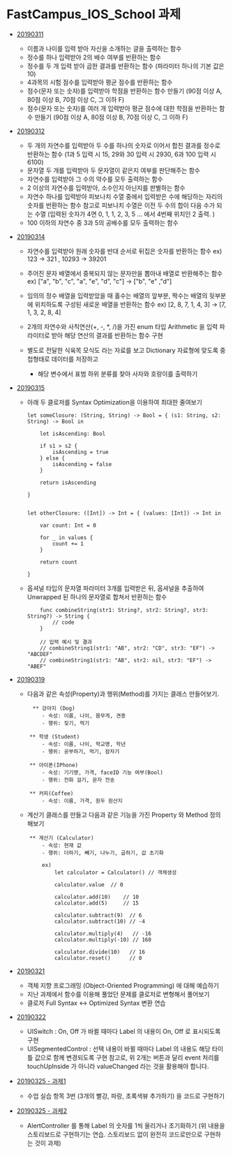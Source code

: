 # FastCampus_IOS_School 과제

- [20190311](https://github.com/92pino/IOS_pino/blob/master/%EA%B3%BC%EC%A0%9C/20190311/20190311_function.playground/Contents.swift)

    - 이름과 나이를 입력 받아 자신을 소개하는 글을 출력하는 함수
    - 정수를 하나 입력받아 2의 배수 여부를 반환하는 함수
    - 정수를 두 개 입력 받아 곱한 결과를 반환하는 함수 (파라미터 하나의 기본 값은 10)
    - 4과목의 시험 점수를 입력받아 평균 점수를 반환하는 함수
    - 점수(문자 또는 숫자)를 입력받아 학점을 반환하는 함수 만들기 (90점 이상 A, 80점 이상 B, 70점 이상 C, 그 이하 F)
    - 점수(문자 또는 숫자)를 여러 개 입력받아 평균 점수에 대한 학점을 반환하는 함수 만들기 (90점 이상 A, 80점 이상 B, 70점 이상 C, 그 이하 F)

- [20190312](https://github.com/92pino/IOS_pino/blob/master/%EA%B3%BC%EC%A0%9C/20190312/20190312_practice.playground/Contents.swift)

    - 두 개의 자연수를 입력받아 두 수를 하나의 숫자로 이어서 합친 결과를 정수로 반환하는 함수
    (1과 5 입력 시 15,  29와 30 입력 시 2930,  6과 100 입력 시 6100)
    - 문자열 두 개를 입력받아 두 문자열이 같은지 여부를 판단해주는 함수
    - 자연수를 입력받아 그 수의 약수를 모두 출력하는 함수
    - 2 이상의 자연수를 입력받아, 소수인지 아닌지를 판별하는 함수
    - 자연수 하나를 입력받아 피보나치 수열 중에서 입력받은 수에 해당하는 자리의 숫자를 반환하는 함수
    참고로 피보나치 수열은 이전 두 수의 합이 다음 수가 되는 수열
    (입력된 숫자가 4면 0, 1, 1, 2, 3, 5 ... 에서 4번째 위치인 2 출력.    )
    - 100 이하의 자연수 중 3과 5의 공배수를 모두 출력하는 함수

- [20190314](https://github.com/92pino/IOS_pino/blob/master/%EA%B3%BC%EC%A0%9C/20190314/20190314-enum%26collection.playground/Contents.swift)

    - 자연수를 입력받아 원래 숫자를 반대 순서로 뒤집은 숫자를 반환하는 함수
    ex) 123 -> 321 , 10293 -> 39201
 
    - 주어진 문자 배열에서 중복되지 않는 문자만을 뽑아내 배열로 반환해주는 함수
    ex) ["a", "b", "c", "a", "e", "d", "c"]  ->  ["b", "e" ,"d"]
    
    - 임의의 정수 배열을 입력받았을 때 홀수는 배열의 앞부분, 짝수는 배열의 뒷부분에 위치하도록 구성된 새로운 배열을 반환하는 함수
    ex) [2, 8, 7, 1, 4, 3] -> [7, 1, 3, 2, 8, 4]
    
    - 2개의 자연수와 사칙연산(+, -, *, /)을 가진 enum 타입 Arithmetic 을 입력 파라미터로 받아 해당 연산의 결과를 반환하는 함수 구현
    
    - 별도로 전달한 식육목 모식도 라는 자료를 보고 Dictionary 자료형에 맞도록 중첩형태로 데이터를 저장하고
        + 해당 변수에서 표범 하위 분류를 찾아 사자와 호랑이를 출력하기

- [20190315](https://github.com/92pino/IOS_pino/blob/master/%EA%B3%BC%EC%A0%9C/20190315/20190315_practice.playground/Contents.swift)
    - 아래 두 클로저를 Syntax Optimization을 이용하여 최대한 줄여보기
        ```
        let someClosure: (String, String) -> Bool = { (s1: String, s2: String) -> Bool in

            let isAscending: Bool

            if s1 > s2 {
                isAscending = true
            } else {
                isAscending = false
            }

            return isAscending

        }


        let otherClosure: ([Int]) -> Int = { (values: [Int]) -> Int in

            var count: Int = 0

            for _ in values {
                count += 1
            }

            return count

        }
        ```


    - 옵셔널 타입의 문자열 파라미터 3개를 입력받은 뒤, 옵셔널을 추출하여 Unwrapped 된 하나의 문자열로 합쳐서 반환하는 함수

        ```
            func combineString(str1: String?, str2: String?, str3: String?) -> String {
                // code
            }

            // 입력 예시 및 결과
            // combineString1(str1: "AB", str2: "CD", str3: "EF") -> "ABCDEF"
            // combineString1(str1: "AB", str2: nil, str3: "EF") -> "ABEF"
        ```
        
- [20190319](https://github.com/92pino/IOS_pino/blob/master/%EA%B3%BC%EC%A0%9C/20190319/20190319-class.playground/Contents.swift)
    - 다음과 같은 속성(Property)과 행위(Method)를 가지는 클래스 만들어보기.
    ```
         ** 강아지 (Dog)
            - 속성: 이름, 나이, 몸무게, 견종
            - 행위: 짖기, 먹기
            
        ** 학생 (Student)
            - 속성: 이름, 나이, 학교명, 학년
            - 행위: 공부하기, 먹기, 잠자기
            
        ** 아이폰(IPhone)
            - 속성: 기기명, 가격, faceID 기능 여부(Bool)
            - 행위: 전화 걸기, 문자 전송
            
        ** 커피(Coffee)
            - 속성: 이름, 가격, 원두 원산지
    ```
    - 계산기 클래스를 만들고 다음과 같은 기능을 가진 Property 와 Method 정의해보기
    ```
        ** 계산기 (Calculator)
            - 속성: 현재 값
            - 행위: 더하기, 빼기, 나누기, 곱하기, 값 초기화

            ex)
                let calculator = Calculator() // 객체생성
                
                calculator.value  // 0
                
                calculator.add(10)    // 10
                calculator.add(5)     // 15
                
                calculator.subtract(9)  // 6
                calculator.subtract(10) // -4
                
                calculator.multiply(4)   // -16
                calculator.multiply(-10) // 160
                
                calculator.divide(10)   // 16
                calculator.reset()      // 0
    ```

- [20190321](https://github.com/92pino/IOS_pino/blob/master/%EA%B3%BC%EC%A0%9C/20190315/20190315_practice.playground/Contents.swift)
    - 객체 지향 프로그래밍 (Object-Oriented Programming) 에 대해 예습하기
    - 지난 과제에서 함수를 이용해 풀었던 문제를 클로저로 변형해서 풀어보기
    - 클로저 Full Syntax <-> Optimized Syntax 변환 연습

- [20190322](https://github.com/92pino/IOS_pino/tree/master/%EA%B3%BC%EC%A0%9C/20190322/HomeWork_20190322/HomeWork_20190322)
    - UISwitch : On, Off 가 바뀔 때마다 Label 의 내용이 On, Off 로 표시되도록 구현
    - UISegmentedControl : 선택 내용이 바뀔 때마다 Label 의 내용도 해당 타이틀 값으로 함께 변경되도록 구현
    참고로, 위 2개는 버튼과 달리 event 처리를 touchUpInside 가 아니라 valueChanged 라는 것을 활용해야 합니다.

- [20190325 - 과제1](https://github.com/92pino/IOS_pino/tree/master/%EA%B3%BC%EC%A0%9C/20190325/20190325-UIGuide/20190325-UIGuide)
    - 수업 실습 항목 3번 (3개의 빨강, 파랑, 초록색뷰 추가하기) 을 코드로 구현하기

- [20190325 - 과제2](https://github.com/92pino/IOS_pino/tree/master/%EA%B3%BC%EC%A0%9C/20190325/20190325-AlertAction/20190325_AlertAction/20190325_AlertAction)

    - AlertController 를 통해 Label 의 숫자를 1씩 올리거나 초기화하기
 (위 내용을 스토리보드로  구현하기는 연습. 스토리보드 없이 완전히 코드로만으로 구현하는 것이 과제)